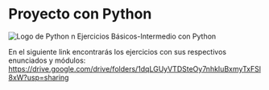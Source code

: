 # Proyecto con Python

![Logo de Python](https://upload.wikimedia.org/wikipedia/commons/thumb/c/c3/Python-logo-notext.svg/200px-Python-logo-notext.svg.png)
n
Ejercicios Básicos-Intermedio con Python

En el siguiente link encontrarás los ejercicios con sus respectivos enunciados y módulos: https://drive.google.com/drive/folders/1dqLGUyVTDSteOy7nhkIuBxmyTxFSl8xW?usp=sharing
